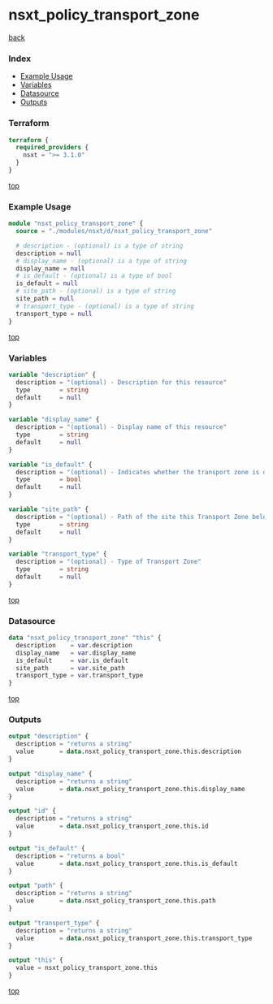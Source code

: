 # nsxt_policy_transport_zone

[back](../nsxt.md)

### Index

- [Example Usage](#example-usage)
- [Variables](#variables)
- [Datasource](#datasource)
- [Outputs](#outputs)

### Terraform

```terraform
terraform {
  required_providers {
    nsxt = ">= 3.1.0"
  }
}
```

[top](#index)

### Example Usage

```terraform
module "nsxt_policy_transport_zone" {
  source = "./modules/nsxt/d/nsxt_policy_transport_zone"

  # description - (optional) is a type of string
  description = null
  # display_name - (optional) is a type of string
  display_name = null
  # is_default - (optional) is a type of bool
  is_default = null
  # site_path - (optional) is a type of string
  site_path = null
  # transport_type - (optional) is a type of string
  transport_type = null
}
```

[top](#index)

### Variables

```terraform
variable "description" {
  description = "(optional) - Description for this resource"
  type        = string
  default     = null
}

variable "display_name" {
  description = "(optional) - Display name of this resource"
  type        = string
  default     = null
}

variable "is_default" {
  description = "(optional) - Indicates whether the transport zone is default"
  type        = bool
  default     = null
}

variable "site_path" {
  description = "(optional) - Path of the site this Transport Zone belongs to"
  type        = string
  default     = null
}

variable "transport_type" {
  description = "(optional) - Type of Transport Zone"
  type        = string
  default     = null
}
```

[top](#index)

### Datasource

```terraform
data "nsxt_policy_transport_zone" "this" {
  description    = var.description
  display_name   = var.display_name
  is_default     = var.is_default
  site_path      = var.site_path
  transport_type = var.transport_type
}
```

[top](#index)

### Outputs

```terraform
output "description" {
  description = "returns a string"
  value       = data.nsxt_policy_transport_zone.this.description
}

output "display_name" {
  description = "returns a string"
  value       = data.nsxt_policy_transport_zone.this.display_name
}

output "id" {
  description = "returns a string"
  value       = data.nsxt_policy_transport_zone.this.id
}

output "is_default" {
  description = "returns a bool"
  value       = data.nsxt_policy_transport_zone.this.is_default
}

output "path" {
  description = "returns a string"
  value       = data.nsxt_policy_transport_zone.this.path
}

output "transport_type" {
  description = "returns a string"
  value       = data.nsxt_policy_transport_zone.this.transport_type
}

output "this" {
  value = nsxt_policy_transport_zone.this
}
```

[top](#index)